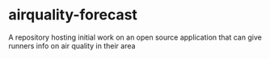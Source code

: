 # airquality-forecast
A repository hosting initial work on an open source application that can give runners info on air quality in their area 
